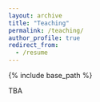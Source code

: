 ```yaml
---
layout: archive
title: "Teaching"
permalink: /teaching/
author_profile: true
redirect_from:
  - /resume
---
```


{% include base_path %}

TBA

